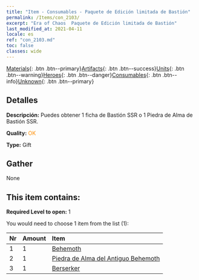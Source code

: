 ```yaml
---
title: "Item - Consumables - Paquete de Edición limitada de Bastión"
permalink: /Items/con_2103/
excerpt: "Era of Chaos  Paquete de Edición limitada de Bastión"
last_modified_at: 2021-04-11
locale: es
ref: "con_2103.md"
toc: false
classes: wide
---
```

 [Materials](/es/Items/){: .btn .btn--primary}[Artifacts](/es/Items/Artifacts/){: .btn .btn--success}[Units](/es/Items/Units/){: .btn .btn--warning}[Heroes](/es/Items/Heroes/){: .btn .btn--danger}[Consumables](/es/Items/Consumables/){: .btn .btn--info}[Unknown](/es/Items/Unknown/){: .btn .btn--primary}

## Detalles
 **Descripción:** Puedes obtener 1 ficha de Bastión SSR o 1 Piedra de Alma de Bastión SSR.

 **Quality:** <span style="color: #FF8C00">OK</span>

 **Type:** Gift

## Gather

  None

## This item contains:

 **Required Level to open:** 1

 You would need to choose 1 item from the list (1):

  | Nr | Amount |     Item    |
  |:---|:-------|:------------|
  | 1 | 1 | [Behemoth](/es/Items/unt_223/) | 
  | 2 | 1 | [Piedra de Alma del Antiguo Behemoth](/es/Items/unt_311/) | 
  | 3 | 1 | [Berserker](/es/Items/unt_224/) | 
